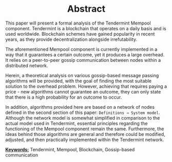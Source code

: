 <div align='center'> 
	<h1>Abstract</h1>
</div>

This paper will present a formal analysis of the Tendermint Mempool component. Tendermint is a blockchain that operates on a daily basis and is used worldwide. Blockchain schemes have gained popularity in recent years, as they provide decentralization alongside irrefutability.  

The aforementioned Mempool component is currently implemented in a way that it guarantees a certain outcome, yet it produces a large overhead. It relies on a peer-to-peer gossip communication between nodes within a distributed network. 

Herein, a theoretical analysis on various gossip-based message passing algorithms will be provided, with the goal of finding the most suitable solution to the overhead problem. However, achieving that requires paying a price - new algorithms cannot guarantee an outcome, they can only state that there is a high probability for an outcome to occur.

In addition, algorithms provided here are based on a network of nodes defined in the second section of this paper: `Definitions → System model`. Although the network model is somewhat simplified  in comparison to the actual model used in Tendermint,
essential principles regarding the functioning of the Mempool  component remain the same. Furthermore, the ideas behind those algorithms are general and therefore could be modified, adjusted, and then practically implemented within the Tendermint network.

<u>**Keywords:**</u> Tendermint, Mempool, Blockchain, Gossip-based communication

<!--stackedit_data:
eyJoaXN0b3J5IjpbMTg3MzM1NzE4MSw0NDM2NTIwMTIsLTkzOD
IxMDU0Niw5ODQ4MDMyNTMsLTEyMTk3ODAxOTYsLTIwNjc2Mzk0
NDIsLTQ0OTU5NjkzMiwxNzE4ODcxNDEzLC0xNzQ5MDQwNzA5LC
0xNDY2MDk2ODYzLC0xMjYzMzA0MDYsMTMxODYyNDUxMCwtOTIw
MTQwODA5LDEyMzgyMjAyODEsLTEyNzA0MjE0ODIsOTY5NjE2ND
g4LDE4NjY2MDg1MTgsMTc3MjMxOTc5NSw0ODEzMTk1OTcsNzI1
MjUwNDU5XX0=
-->